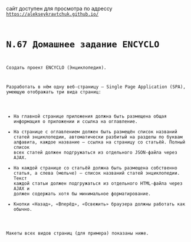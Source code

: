 сайт доступен для просмотра по адрессу <code>https://alekseykravtchuk.github.io/
# N.67 Домашнее задание ENCYCLO

Создать проект ENCYCLO (Энциклопедия).

Разработать в нём одну веб-страницу — Single Page Application (SPA), умеющую отображать три вида страниц:

- На главной странице приложения должна быть размещена общая информация о приложении и ссылка на оглавление.
- На странице с оглавлением должен быть размещён список названий статей энциклопедии, автоматически разбитый на разделы по буквам алфавита, каждое название — ссылка на страницу со статьёй. Полный список всех статей должен подгружаться из отдельного JSON-файла через AJAX.
- На каждой странице со статьёй должна быть размещена собственно статья, а слева (мельче) — список названий статей энциклопедии. Текст каждой статьи должен подгружаться из отдельного HTML-файла через AJAX и должен содержать хотя бы минимальное форматирование.
- Кнопки «Назад», «Вперёд», «Освежить» браузера должны работать как обычно.

Макеты всех видов страниц (для примера) показаны ниже.
